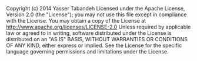 Copyright (c) 2014 Yasser Tabandeh
Licensed under the Apache License, Version 2.0 (the "License"); you may not use
this file except in compliance with the License.  You may obtain a copy of the
License at http://www.apache.org/licenses/LICENSE-2.0 Unless required by
applicable law or agreed to in writing, software distributed under the License
is distributed on an "AS IS" BASIS, WITHOUT WARRANTIES OR CONDITIONS OF ANY
KIND, either express or implied.  See the License for the specific language
governing permissions and limitations under the License.

